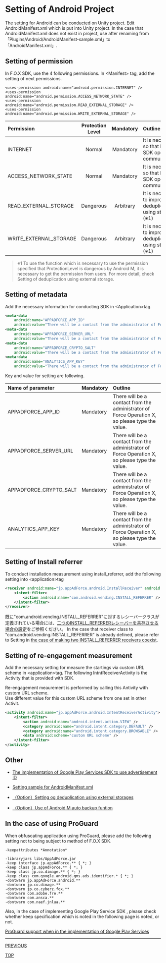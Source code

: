 # Setting of Android Project

The setting for Android can be conducted on Unity project. Edit AndroidManifest.xml which is put into Unity project. In the case that AndroidManifest.xml does not exist in project, use after renaming from 「Plugins/Android/AndroidManifest-sample.xml」to「AndroidManifest.xml」.


## Setting of permission

In F.O.X SDK, use the 4 following permissions.
 In &lt;Manifest&gt; tag, add the setting of next permissions.

```xml:
<uses-permission android:name="android.permission.INTERNET" />
<uses-permission android:name="android.permission.ACCESS_NETWORK_STATE" />
<uses-permission android:name="android.permission.READ_EXTERNAL_STORAGE" />
<uses-permission android:name="android.permission.WRITE_EXTERNAL_STORAGE" />
```

Permission|Protection Level|Mandatory|Outline
:---|:---:|:---:|:---
INTERNET|Normal|Mandatory|It is necessary so that F.O.X SDK operates communication.
ACCESS_NETWORK_STATE|Normal|Mandatory|It is necessary so that F.O.X SDK operates communication.
READ_EXTERNAL_STORAGE|Dangerous|Arbitrary|It is necessary to improve deduplication using storage.(※1)
WRITE_EXTERNAL_STORAGE|Dangerous|Arbitrary|It is necessary to improve deduplication using storage.(※1)

> ※1 To use the function which is necessary to use the permission specified that ProtectionLevel is dangerous by Android M, it is necessary to get the permission from users. For more detail, check Setting of deduplication using external storage.


## Setting of metadata

Add the necessary information for conducting SDK in &lt;Application&gt;tag.

```xml
<meta-data
	android:name="APPADFORCE_APP_ID"
	android:value="There will be a contact from the administrator of Force Operation X, so please type the value." />
<meta-data
	android:name="APPADFORCE_SERVER_URL"
	android:value="There will be a contact from the administrator of Force Operation X, so please type the value." />
<meta-data
	android:name="APPADFORCE_CRYPTO_SALT"
	android:value="There will be a contact from the administrator of Force Operation X, so please type the value." />
<meta-data
	android:name="ANALYTICS_APP_KEY"
	android:value="There will be a contact from the administrator of Force Operation X, so please type the value." />
```

Key and value for setting are following.

|Name of parameter|Mandatory|Outline|
|:------|:------|:------|
|APPADFORCE_APP_ID|Mandatory|There will be a contact from the administrator of Force Operation X, so please type the value.|
|APPADFORCE_SERVER_URL|Mandatory|There will be a contact from the administrator of Force Operation X, so please type the value.|
|APPADFORCE_CRYPTO_SALT|Mandatory|There will be a contact from the administrator of Force Operation X, so please type the value.|
|ANALYTICS_APP_KEY|Mandatory|There will be a contact from the administrator of Force Operation X, so please type the value.|


## Setting of Install referrer
To conduct installation measurement using install_referrer, add the following setting into &lt;application&gt;tag

```xml
<receiver android:name="jp.appAdForce.android.InstallReceiver" android:exported="true">
	<intent-filter>
		<action android:name="com.android.vending.INSTALL_REFERRER" />
	</intent-filter>
</receiver>
```

既に"com.android.vending.INSTALL_REFERRER"に対するレシーバークラスが定義されている場合には、[二つのINSTALL_REFERRERレシーバーを共存させる場合の設定](/lang/ja/doc/integration/android/install_referrer/README.md)をご参照ください。
In the case that receiver class to "com.android.vending.INSTALL_REFERRER" is already defined, please refer to Setting in [the case of making two INSTALL_REFERRER receivers coexist](/lang/ja/doc/integration/android/install_referrer/README.md).

## Setting of re-engagement measurement

Add the necessary setting for measure the startings via custom URL scheme in &lt;application&gt;tag. The following IntntReceiverActivity is the Activity that is provided with SDK.

Re-engagement meaurement is performed by calling this Antivity with custom URL scheme. <br>
Use different value for this custom URL scheme from one set in other Activit.

```xml
<activity android:name="jp.appAdForce.android.IntentReceiverActivity">
	<intent-filter>
		<action android:name="android.intent.action.VIEW" />
		<category android:name="android.intent.category.DEFAULT" />
		<category android:name="android.intent.category.BROWSABLE" />
		<data android:scheme="custom URL scheme" />
	</intent-filter>
</activity>
```

## Other

* [The implementation of Google Play Services SDK to use advertisement ID](/lang/ja/doc/integration/android/google_play_services/README.md)

* [Setting sample for AndroidManifest.xml](/lang/ja/doc/integration/android/config_android_manifest/AndroidManifest.xml)

* [（Option）Setting og deduplication using external storages](/lang/ja/doc/integration/android/external_storage/README.md)

* [（Option）Use of Android M auto backup funtion](/lang/ja/doc/integration/android/auto_backup/README.md)


## In the case of using ProGuard

When obfuscating application using ProGuard, please add the following setting not to being subject to method of F.O.X SDK.

```
-keepattributes *Annotation*

-libraryjars libs/AppAdForce.jar
-keep interface jp.appAdForce.** { *; }
-keep class jp.appAdForce.** { *; }
-keep class jp.co.dimage.** { *; }
-keep class com.google.android.gms.ads.identifier.* { *; }
-dontwarn jp.appAdForce.android.**
-dontwarn jp.co.dimage.**
-dontwarn jp.co.cyberz.fox.**
-dontwarn com.adobe.fre.**
-dontwarn com.ansca.**
-dontwarn com.naef.jnlua.**
```

Also, in the case of implementing Google Play Service SDK , please check whether keep specification which is noted in the following page is noted, or not.

[ProGuard support when in the implementation of Google Play Services](https://developer.android.com/google/play-services/setup.html#Proguard)


---
[PREVIOUS](/lang/ja/doc/integration/README.md)

[TOP](/lang/ja/README.md)
